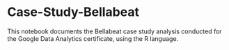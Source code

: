 # Case-Study-Bellabeat
This notebook documents the Bellabeat case study analysis conducted for the Google Data Analytics certificate, using the R language.
